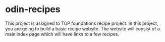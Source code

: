 # odin-recipes

This project is assigned to TOP foundations recipe project.  In this project, you are going to build a basic recipe website. The website will consist of a main index page which will have links to a few recipes.


